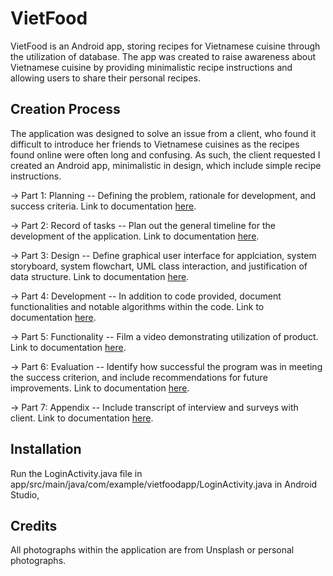 # VietFood
VietFood is an Android app, storing recipes for Vietnamese cuisine through the utilization of database. The app was created to raise awareness about Vietnamese cuisine by providing minimalistic recipe instructions and allowing users to share their personal recipes.

## Creation Process
The application was designed to solve an issue from a client, who found it difficult to introduce her friends to Vietnamese cuisines as the recipes found online were often long and confusing. As such, the client requested I created an Android app, minimalistic in design, which include simple recipe instructions. 
  
  → Part 1: Planning -- Defining the problem, rationale for development, and success criteria. Link to documentation [here](https://drive.google.com/file/d/1Arm3wEG6egSRmfzcR7nsQTQvEMTgbFyn/view?usp=share_link).
  
  → Part 2: Record of tasks -- Plan out the general timeline for the development of the application. Link to documentation [here](https://docs.google.com/spreadsheets/d/1438jmc60yZ8WATKhLwyFUdHgVIiW7_MZ/edit?usp=share_link&ouid=101330821966771009685&rtpof=true&sd=true).
  
  → Part 3: Design -- Define graphical user interface for applciation, system storyboard, system flowchart, UML class interaction, and justification of data structure. Link to documentation [here](https://drive.google.com/file/d/1d13xU7pKH70bJd7o2isHXlXHEQT1yoqx/view?usp=share_link).
  
  → Part 4: Development -- In addition to code provided, document functionalities and notable algorithms within the code. Link to documentation [here](https://drive.google.com/file/d/1kEuhx1F4w5neoiH75izze_5pVVqrMrHA/view?usp=share_link).
  
  → Part 5: Functionality -- Film a video demonstrating utilization of product. Link to documentation [here](https://drive.google.com/file/d/1RPXq99bkzUoTswDgIZrumVEP0qKt6ZGN/view?usp=share_link).
  
  → Part 6: Evaluation -- Identify how successful the program was in meeting the success criterion, and include recommendations for future improvements. Link to documentation [here](https://drive.google.com/file/d/1SnLudvq44n1GsjhLxQayz7TPwsSDcXN-/view?usp=share_link).
  
  → Part 7: Appendix -- Include transcript of interview and surveys with client. Link to documentation [here](https://drive.google.com/file/d/1U_cFFN4pyAuv2eTiPWhQmucSEWJqYBim/view?usp=share_link).

## Installation
Run the LoginActivity.java file in app/src/main/java/com/example/vietfoodapp/LoginActivity.java in Android Studio,

## Credits 
All photographs within the application are from Unsplash or personal photographs. 
